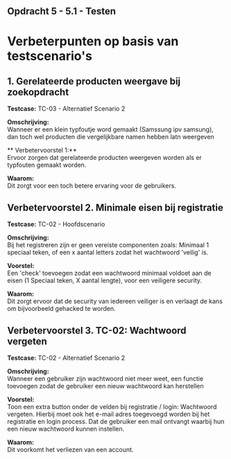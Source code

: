 ## Opdracht 5 - 5.1 - Testen

# Verbeterpunten op basis van testscenario's


## 1. Gerelateerde producten weergave bij zoekopdracht

**Testcase:** TC-03 - Alternatief Scenario 2

**Omschrijving:**  
Wanneer er een klein typfoutje word gemaakt (Samssung ipv samsung), dan toch wel producten die vergelijkbare namen hebben latn weergeven

** Verbetervoorstel 1:**  
Ervoor zorgen dat gerelateerde producten weergeven worden als er typfouten gemaakt worden. 

**Waarom:**  
Dit zorgt voor een toch betere ervaring voor de gebruikers.

## Verbetervoorstel 2. Minimale eisen bij registratie

**Testcase:** TC-02 - Hoofdscenario

**Omschrijving:**  
Bij het registreren zijn er geen vereiste componenten zoals: Minimaal 1 speciaal teken, of een x aantal letters zodat het wachtwoord 'veilig' is.

**Voorstel:**  
Een 'check' toevoegen zodat een wachtwoord minimaal voldoet aan de eisen (1 Speciaal teken, X aantal lengte), voor een veiligere security.

**Waarom:**  
Dit zorgt ervoor dat de security van iedereen veiliger is en verlaagt de kans om bijvoorbeeld gehacked te worden.

## Verbetervoorstel 3. TC-02: Wachtwoord vergeten

**Testcase:** TC-02 - Alternatief Scenario 2

**Omschrijving:**  
Wanneer een gebruiker zijn wachtwoord niet meer weet, een functie toevoegen zodat de gebruiker een nieuw wachtwoord kan herstellen 

**Voorstel:**  
Toon een extra button onder de velden bij registratie / login: Wachtwoord vergeten. Hierbij moet ook het e-mail adres toegevoegd worden bij het registratie en login process. Dat de gebruiker een mail ontvangt waarbij hun een nieuw wachtwoord kunnen instellen.

**Waarom:**  
Dit voorkomt het verliezen van een account.

